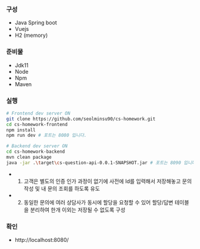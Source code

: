 ### 구성
- Java Spring boot
- Vuejs
- H2 (memory)

### 준비물
- Jdk11
- Node
- Npm
- Maven

### 실행
```bash
# Frontend dev server ON
git clone https://github.com/seolminsu90/cs-homework.git
cd cs-homework-frontend
npm install
npm run dev # 포트는 8080 입니다.

# Backend dev server ON
cd cs-homework-backend
mvn clean package
java -jar .\target\cs-question-api-0.0.1-SNAPSHOT.jar # 포트는 8090 입니다.
```

- 1. 고객은 별도의 인증 인가 과정이 없기에 사전에 Id를 입력해서 저장해놓고 문의 작성 및 내 문의 조회를 하도록 유도
- 2. 동일한 문의에 여러 상담사가 동시에 할당을 요청할 수 있어 할당/답변 테이블을 분리하여 한개 이외는 저장될 수 없도록 구성

### 확인
- http://localhost:8080/
